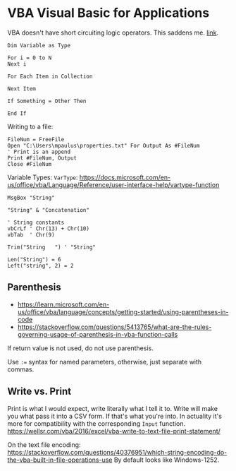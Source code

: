 # VBA Visual Basic for Applications

VBA doesn't have short circuiting logic operators. This saddens me.
[link](https://nolongerset.com/short-circuiting-vba/).

```vba
Dim Variable as Type
```

```vba
For i = 0 to N
Next i

For Each Item in Collection

Next Item

If Something = Other Then

End If
```

Writing to a file:

```vba
FileNum = FreeFile
Open "C:\Users\mpaulus\properties.txt" For Output As #FileNum
' Print is an append
Print #FileNum, Output
Close #FileNum
```

Variable Types: `VarType`: <https://docs.microsoft.com/en-us/office/vba/Language/Reference/user-interface-help/vartype-function>


```vba
MsgBox "String"

"String" & "Concatenation"

' String constants
vbCrLf ' Chr(13) + Chr(10)
vbTab  ' Chr(9)

Trim("String   ") ' "String"

Len("String") = 6
Left("string", 2) = 2
```

## Parenthesis

- <https://learn.microsoft.com/en-us/office/vba/language/concepts/getting-started/using-parentheses-in-code>
- <https://stackoverflow.com/questions/5413765/what-are-the-rules-governing-usage-of-parenthesis-in-vba-function-calls>

If return value is not used, do not use parenthesis.

Use `:=` syntax for named parameters, otherwise, just separate with commas.

## Write vs. Print

Print is what I would expect, write literally what I tell it to.
Write will make you what pass it into a CSV form. If that's what you're into.
In actuality it's more for compatibility with the corresponding `Input` function.
<https://wellsr.com/vba/2016/excel/vba-write-to-text-file-print-statement/>

On the text file encoding: <https://stackoverflow.com/questions/40376951/which-string-encoding-do-the-vba-built-in-file-operations-use>
By default looks like Windows-1252.
